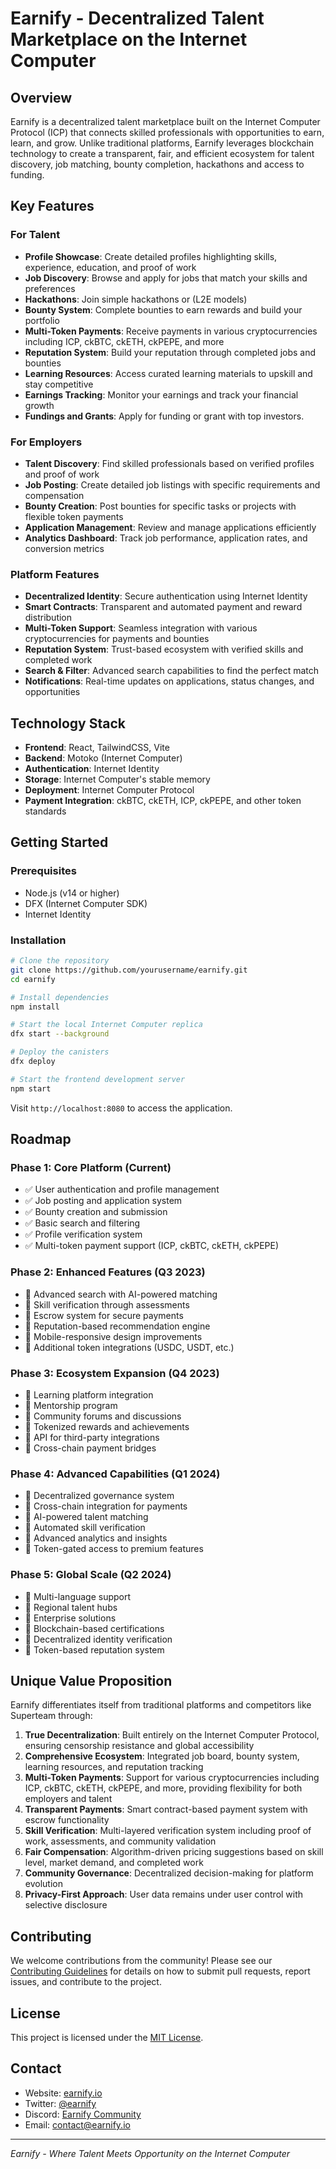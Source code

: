 # Earnify - Decentralized Talent Marketplace on the Internet Computer

## Overview

Earnify is a decentralized talent marketplace built on the Internet Computer Protocol (ICP) that connects skilled professionals with opportunities to earn, learn, and grow. Unlike traditional platforms, Earnify leverages blockchain technology to create a transparent, fair, and efficient ecosystem for talent discovery, job matching, bounty completion, hackathons and access to funding.

## Key Features

### For Talent
- **Profile Showcase**: Create detailed profiles highlighting skills, experience, education, and proof of work
- **Job Discovery**: Browse and apply for jobs that match your skills and preferences
- **Hackathons**: Join simple hackathons or (L2E models)
- **Bounty System**: Complete bounties to earn rewards and build your portfolio
- **Multi-Token Payments**: Receive payments in various cryptocurrencies including ICP, ckBTC, ckETH, ckPEPE, and more
- **Reputation System**: Build your reputation through completed jobs and bounties
- **Learning Resources**: Access curated learning materials to upskill and stay competitive
- **Earnings Tracking**: Monitor your earnings and track your financial growth
- **Fundings and Grants**: Apply for funding or grant with top investors.

### For Employers
- **Talent Discovery**: Find skilled professionals based on verified profiles and proof of work
- **Job Posting**: Create detailed job listings with specific requirements and compensation
- **Bounty Creation**: Post bounties for specific tasks or projects with flexible token payments
- **Application Management**: Review and manage applications efficiently
- **Analytics Dashboard**: Track job performance, application rates, and conversion metrics

### Platform Features
- **Decentralized Identity**: Secure authentication using Internet Identity
- **Smart Contracts**: Transparent and automated payment and reward distribution
- **Multi-Token Support**: Seamless integration with various cryptocurrencies for payments and bounties
- **Reputation System**: Trust-based ecosystem with verified skills and completed work
- **Search & Filter**: Advanced search capabilities to find the perfect match
- **Notifications**: Real-time updates on applications, status changes, and opportunities

## Technology Stack

- **Frontend**: React, TailwindCSS, Vite
- **Backend**: Motoko (Internet Computer)
- **Authentication**: Internet Identity
- **Storage**: Internet Computer's stable memory
- **Deployment**: Internet Computer Protocol
- **Payment Integration**: ckBTC, ckETH, ICP, ckPEPE, and other token standards

## Getting Started

### Prerequisites
- Node.js (v14 or higher)
- DFX (Internet Computer SDK)
- Internet Identity

### Installation

```bash
# Clone the repository
git clone https://github.com/yourusername/earnify.git
cd earnify

# Install dependencies
npm install

# Start the local Internet Computer replica
dfx start --background

# Deploy the canisters
dfx deploy

# Start the frontend development server
npm start
```

Visit `http://localhost:8080` to access the application.

## Roadmap

### Phase 1: Core Platform (Current)
- ✅ User authentication and profile management
- ✅ Job posting and application system
- ✅ Bounty creation and submission
- ✅ Basic search and filtering
- ✅ Profile verification system
- ✅ Multi-token payment support (ICP, ckBTC, ckETH, ckPEPE)

### Phase 2: Enhanced Features (Q3 2023)
- 🔄 Advanced search with AI-powered matching
- 🔄 Skill verification through assessments
- 🔄 Escrow system for secure payments
- 🔄 Reputation-based recommendation engine
- 🔄 Mobile-responsive design improvements
- 🔄 Additional token integrations (USDC, USDT, etc.)

### Phase 3: Ecosystem Expansion (Q4 2023)
- 🔄 Learning platform integration
- 🔄 Mentorship program
- 🔄 Community forums and discussions
- 🔄 Tokenized rewards and achievements
- 🔄 API for third-party integrations
- 🔄 Cross-chain payment bridges

### Phase 4: Advanced Capabilities (Q1 2024)
- 🔄 Decentralized governance system
- 🔄 Cross-chain integration for payments
- 🔄 AI-powered talent matching
- 🔄 Automated skill verification
- 🔄 Advanced analytics and insights
- 🔄 Token-gated access to premium features

### Phase 5: Global Scale (Q2 2024)
- 🔄 Multi-language support
- 🔄 Regional talent hubs
- 🔄 Enterprise solutions
- 🔄 Blockchain-based certifications
- 🔄 Decentralized identity verification
- 🔄 Token-based reputation system

## Unique Value Proposition

Earnify differentiates itself from traditional platforms and competitors like Superteam through:

1. **True Decentralization**: Built entirely on the Internet Computer Protocol, ensuring censorship resistance and global accessibility
2. **Comprehensive Ecosystem**: Integrated job board, bounty system, learning resources, and reputation tracking
3. **Multi-Token Payments**: Support for various cryptocurrencies including ICP, ckBTC, ckETH, ckPEPE, and more, providing flexibility for both employers and talent
4. **Transparent Payments**: Smart contract-based payment system with escrow functionality
5. **Skill Verification**: Multi-layered verification system including proof of work, assessments, and community validation
6. **Fair Compensation**: Algorithm-driven pricing suggestions based on skill level, market demand, and completed work
7. **Community Governance**: Decentralized decision-making for platform evolution
8. **Privacy-First Approach**: User data remains under user control with selective disclosure

## Contributing

We welcome contributions from the community! Please see our [Contributing Guidelines](CONTRIBUTING.md) for details on how to submit pull requests, report issues, and contribute to the project.

## License

This project is licensed under the [MIT License](LICENSE).

## Contact

- Website: [earnify.io](https://earnify.io)
- Twitter: [@earnify](https://twitter.com/earnify)
- Discord: [Earnify Community](https://discord.gg/earnify)
- Email: contact@earnify.io

---

*Earnify - Where Talent Meets Opportunity on the Internet Computer*
